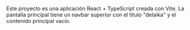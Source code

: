 <!-- Use this file to provide workspace-specific custom instructions to Copilot. For more details, visit https://code.visualstudio.com/docs/copilot/copilot-customization#_use-a-githubcopilotinstructionsmd-file -->

Este proyecto es una aplicación React + TypeScript creada con Vite. La pantalla principal tiene un navbar superior con el título "delaika" y el contenido principal vacío.
